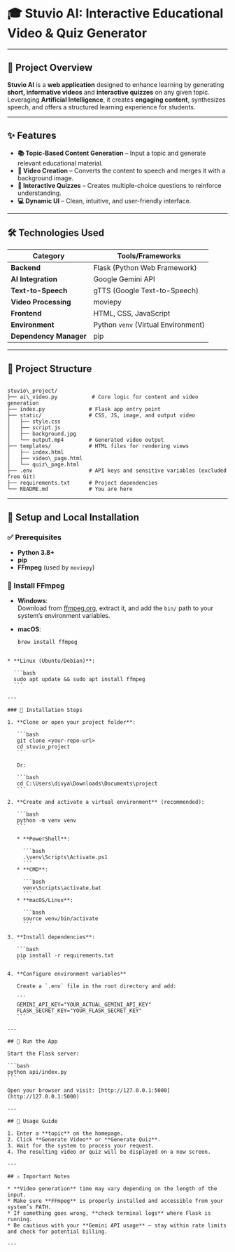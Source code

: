 
# 🎓 Stuvio AI: Interactive Educational Video & Quiz Generator

---

## 📌 Project Overview

**Stuvio AI** is a **web application** designed to enhance learning by generating **short, informative videos** and **interactive quizzes** on any given topic.  
Leveraging **Artificial Intelligence**, it creates **engaging content**, synthesizes speech, and offers a structured learning experience for students.

---

## ✨ Features

- **📚 Topic-Based Content Generation** – Input a topic and generate relevant educational material.
- **🎥 Video Creation** – Converts the content to speech and merges it with a background image.
- **📝 Interactive Quizzes** – Creates multiple-choice questions to reinforce understanding.
- **💻 Dynamic UI** – Clean, intuitive, and user-friendly interface.

---

## 🛠️ Technologies Used

| Category              | Tools/Frameworks                  |
|-----------------------|-----------------------------------|
| **Backend**           | Flask (Python Web Framework)      |
| **AI Integration**    | Google Gemini API                 |
| **Text-to-Speech**    | gTTS (Google Text-to-Speech)      |
| **Video Processing**  | moviepy                           |
| **Frontend**          | HTML, CSS, JavaScript             |
| **Environment**       | Python `venv` (Virtual Environment) |
| **Dependency Manager**| pip                               |

---

## 📁 Project Structure

```

stuvio\_project/
├── ai\_video.py           # Core logic for content and video generation
├── index.py              # Flask app entry point
├── static/               # CSS, JS, image, and output video
│   ├── style.css
│   ├── script.js
│   ├── background.jpg
│   └── output.mp4        # Generated video output
├── templates/            # HTML files for rendering views
│   ├── index.html
│   ├── video\_page.html
│   └── quiz\_page.html
├── .env                  # API keys and sensitive variables (excluded from Git)
├── requirements.txt      # Project dependencies
└── README.md             # You are here

````

---

## 🧩 Setup and Local Installation

### ✅ Prerequisites

- **Python 3.8+**
- **pip**
- **FFmpeg** (used by `moviepy`)

### 🔧 Install FFmpeg

- **Windows**:  
  Download from [ffmpeg.org](https://ffmpeg.org), extract it, and add the `bin/` path to your system’s environment variables.

- **macOS**:
  ```bash
  brew install ffmpeg
````

* **Linux (Ubuntu/Debian)**:

  ```bash
  sudo apt update && sudo apt install ffmpeg
  ```

---

### 🔧 Installation Steps

1. **Clone or open your project folder**:

   ```bash
   git clone <your-repo-url>
   cd stuvio_project
   ```

   Or:

   ```bash
   cd C:\Users\divya\Downloads\Documents\project
   ```

2. **Create and activate a virtual environment** (recommended):

   ```bash
   python -m venv venv
   ```

   * **PowerShell**:

     ```bash
     .\venv\Scripts\Activate.ps1
     ```
   * **CMD**:

     ```bash
     venv\Scripts\activate.bat
     ```
   * **macOS/Linux**:

     ```bash
     source venv/bin/activate
     ```

3. **Install dependencies**:

   ```bash
   pip install -r requirements.txt
   ```

4. **Configure environment variables**

   Create a `.env` file in the root directory and add:

   ```
   GEMINI_API_KEY="YOUR_ACTUAL_GEMINI_API_KEY"
   FLASK_SECRET_KEY="YOUR_FLASK_SECRET_KEY"
   ```

---

## 🚀 Run the App

Start the Flask server:

```bash
python api/index.py
```

Open your browser and visit: [http://127.0.0.1:5000](http://127.0.0.1:5000)

---

## 🧪 Usage Guide

1. Enter a **topic** on the homepage.
2. Click **Generate Video** or **Generate Quiz**.
3. Wait for the system to process your request.
4. The resulting video or quiz will be displayed on a new screen.

---

## ⚠️ Important Notes

* **Video generation** time may vary depending on the length of the input.
* Make sure **FFmpeg** is properly installed and accessible from your system’s PATH.
* If something goes wrong, **check terminal logs** where Flask is running.
* Be cautious with your **Gemini API usage** — stay within rate limits and check for potential billing.

---

